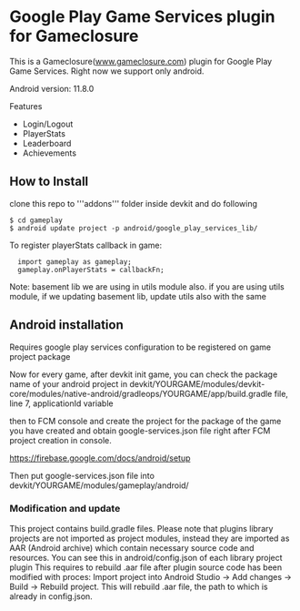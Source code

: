 Google Play Game Services plugin for Gameclosure
=============

This is a Gameclosure(www.gameclosure.com) plugin for Google Play Game Services.
Right now we support only android.

Android version: 11.8.0

Features
  * Login/Logout
  * PlayerStats
  * Leaderboard
  * Achievements

How to Install
-------------
clone this repo to '''addons''' folder inside devkit and do following
```
$ cd gameplay
$ android update project -p android/google_play_services_lib/
```

To register playerStats callback in game:
```
  import gameplay as gameplay;
  gameplay.onPlayerStats = callbackFn;
```

Note: basement lib we are using in utils module also. if you are using utils module, if we updating basement lib, update utils also with the same

## Android installation
Requires google play services configuration to be registered on game project package


Now for every game, after devkit init game, you can check the package name of your android project in devkit/YOURGAME/modules/devkit-core/modules/native-android/gradleops/YOURGAME/app/build.gradle file, line 7, applicationId variable

then to FCM console and create the project for the package of the game you have created and obtain google-services.json file right after FCM project creation in console.


https://firebase.google.com/docs/android/setup

Then put google-services.json file into devkit/YOURGAME/modules/gameplay/android/

### Modification and update
This project contains build.gradle files.
Please note that plugins library projects are not imported as project modules, instead they are imported as AAR (Android archive) which contain necessary source code and resources. You can see this in android/config.json of each library project plugin This requires to rebuild .aar file after plugin source code has been modified with proces: Import project into Android Studio -> Add changes -> Build -> Rebuild project. This will rebuild .aar file, the path to which is already in config.json.

